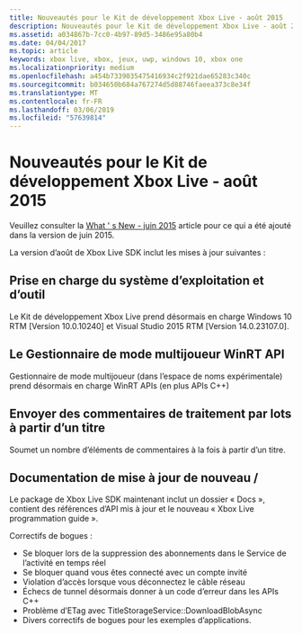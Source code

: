 ```yaml
---
title: Nouveautés pour le Kit de développement Xbox Live - août 2015
description: Nouveautés pour le Kit de développement Xbox Live - août 2015
ms.assetid: a034867b-7cc0-4b97-89d5-3486e95a80b4
ms.date: 04/04/2017
ms.topic: article
keywords: xbox live, xbox, jeux, uwp, windows 10, xbox one
ms.localizationpriority: medium
ms.openlocfilehash: a454b7339035475416934c2f921dae65283c340c
ms.sourcegitcommit: b034650b684a767274d5d88746faeea373c8e34f
ms.translationtype: MT
ms.contentlocale: fr-FR
ms.lasthandoff: 03/06/2019
ms.locfileid: "57639814"
---
```

# <a name="whats-new-for-the-xbox-live-sdk---august-2015"></a>Nouveautés pour le Kit de développement Xbox Live - août 2015

Veuillez consulter la [What ' s New - juin 2015](1506-whats-new.md) article pour ce qui a été ajouté dans la version de juin 2015.

La version d’août de Xbox Live SDK inclut les mises à jour suivantes :

## <a name="os-and-tool-support"></a>Prise en charge du système d’exploitation et d’outil
Le Kit de développement Xbox Live prend désormais en charge Windows 10 RTM [Version 10.0.10240] et Visual Studio 2015 RTM [Version 14.0.23107.0].

## <a name="multiplayer-manager-winrt-apis"></a>Le Gestionnaire de mode multijoueur WinRT API
Gestionnaire de mode multijoueur (dans l’espace de noms expérimentale) prend désormais en charge WinRT APIs (en plus APIs C++)

## <a name="submit-batch-feedback-from-a-title"></a>Envoyer des commentaires de traitement par lots à partir d’un titre
Soumet un nombre d’éléments de commentaires à la fois à partir d’un titre.

## <a name="newupdated-documentation"></a>Documentation de mise à jour de nouveau /
Le package de Xbox Live SDK maintenant inclut un dossier « Docs », contient des références d’API mis à jour et le nouveau « Xbox Live programmation guide ».

Correctifs de bogues :

* Se bloquer lors de la suppression des abonnements dans le Service de l’activité en temps réel
* Se bloquer quand vous êtes connecté avec un compte invité
* Violation d’accès lorsque vous déconnectez le câble réseau
* Échecs de tunnel désormais donner à un code d’erreur dans les APIs C++
* Problème d’ETag avec TitleStorageService::DownloadBlobAsync
* Divers correctifs de bogues pour les exemples d’applications.
